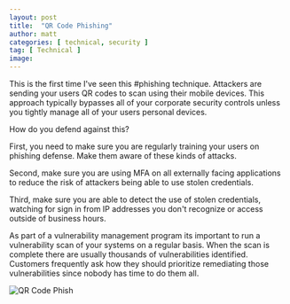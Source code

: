 ```yaml
---
layout: post
title:  "QR Code Phishing"
author: matt
categories: [ technical, security ]
tag: [ Technical ]
image: 
---
```


This is the first time I've seen this #phishing technique. Attackers are sending your users QR codes to scan using their mobile devices. This approach typically bypasses all of your corporate security controls unless you tightly manage all of your users personal devices.

How do you defend against this?

First, you need to make sure you are regularly training your users on phishing defense. Make them aware of these kinds of attacks.

Second, make sure you are using MFA on all externally facing applications to reduce the risk of attackers being able to use stolen credentials.

Third, make sure you are able to detect the use of stolen credentials, watching for sign in from IP addresses you don't recognize or access outside of business hours.

As part of a vulnerability management program its important to run a vulnerability scan of your systems on a regular basis. When the scan is complete there are usually thousands of vulnerabilities identified. Customers frequently ask how they should prioritize remediating those vulnerabilities since nobody has time to do them all.

![QR Code Phish](/assets/post-images/qrcodephish.jpg)
